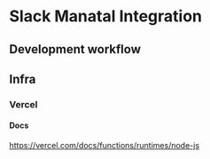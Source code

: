 # Slack Manatal Integration

## Development workflow

## Infra

### Vercel

#### Docs

https://vercel.com/docs/functions/runtimes/node-js
